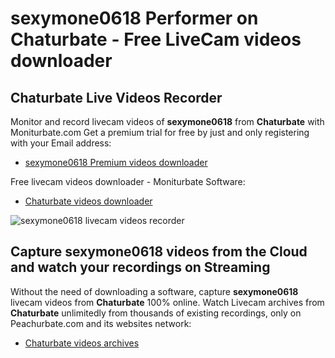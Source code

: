 # sexymone0618 Performer on Chaturbate - Free LiveCam videos downloader

## Chaturbate Live Videos Recorder

Monitor and record livecam videos of **sexymone0618** from **Chaturbate** with Moniturbate.com
Get a premium trial for free by just and only registering with your Email address:
* [sexymone0618 Premium videos downloader](https://moniturbate.com/request-demo-licence-key.html)

Free livecam videos downloader - Moniturbate Software:
* [Chaturbate videos downloader](https://moniturbate.com/moniturbate-download-software.html)

![sexymone0618 livecam videos recorder](https://peachurnet.com/templates/moniturbate-software.png)


## Capture sexymone0618 videos from the Cloud and watch your recordings on Streaming

Without the need of downloading a software, capture **sexymone0618** livecam videos from **Chaturbate** 100% online.
Watch Livecam archives from **Chaturbate** unlimitedly from thousands of existing recordings, only on Peachurbate.com and its websites network:
* [Chaturbate videos archives](https://peachurnet.com/)
